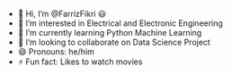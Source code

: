 - 👋 Hi, I’m @FarrizFikri 😃
- 👀 I’m interested in Electrical and Electronic Engineering
- 🌱 I’m currently learning Python Machine Learning
- 💞️ I’m looking to collaborate on Data Science Project
- 😄 Pronouns: he/him
- ⚡ Fun fact: Likes to watch movies

<!---
FarrizFikri/FarrizFikri is a ✨ special ✨ repository because its `README.md` (this file) appears on your GitHub profile.
You can click the Preview link to take a look at your changes.
--->
